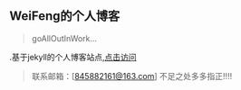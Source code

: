 ## WeiFeng的个人博客
>goAllOutInWork...

.基于jekyll的个人博客站点,[点击访问](http://blog.jhw518.com)


>联系邮箱：[845882161@163.com]
不足之处多多指正!!!!

